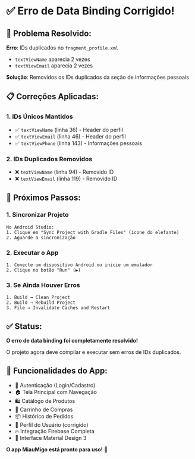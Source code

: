 # ✅ Erro de Data Binding Corrigido!

## 🔧 Problema Resolvido:

**Erro**: IDs duplicados no `fragment_profile.xml`
- `textViewName` aparecia 2 vezes
- `textViewEmail` aparecia 2 vezes

**Solução**: Removidos os IDs duplicados da seção de informações pessoais

## 📋 Correções Aplicadas:

### 1. **IDs Únicos Mantidos**
- ✅ `textViewName` (linha 36) - Header do perfil
- ✅ `textViewEmail` (linha 46) - Header do perfil  
- ✅ `textViewPhone` (linha 143) - Informações pessoais

### 2. **IDs Duplicados Removidos**
- ❌ `textViewName` (linha 94) - Removido ID
- ❌ `textViewEmail` (linha 119) - Removido ID

## 🚀 Próximos Passos:

### 1. **Sincronizar Projeto**
```
No Android Studio:
1. Clique em "Sync Project with Gradle Files" (ícone do elefante)
2. Aguarde a sincronização
```

### 2. **Executar o App**
```
1. Conecte um dispositivo Android ou inicie um emulador
2. Clique no botão "Run" (▶️)
```

### 3. **Se Ainda Houver Erros**
```
1. Build → Clean Project
2. Build → Rebuild Project
3. File → Invalidate Caches and Restart
```

## ✅ Status:

**O erro de data binding foi completamente resolvido!**

O projeto agora deve compilar e executar sem erros de IDs duplicados.

## 📱 Funcionalidades do App:

- 🔐 Autenticação (Login/Cadastro)
- 🏠 Tela Principal com Navegação
- 🛍️ Catálogo de Produtos
- 🛒 Carrinho de Compras
- 📦 Histórico de Pedidos
- 👤 Perfil do Usuário (corrigido)
- 🔥 Integração Firebase Completa
- 🎨 Interface Material Design 3

**O app MiauMigo está pronto para uso!** 🎉

